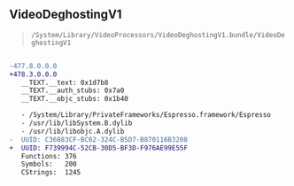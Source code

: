 ## VideoDeghostingV1

> `/System/Library/VideoProcessors/VideoDeghostingV1.bundle/VideoDeghostingV1`

```diff

-477.8.0.0.0
+478.3.0.0.0
   __TEXT.__text: 0x1d7b8
   __TEXT.__auth_stubs: 0x7a0
   __TEXT.__objc_stubs: 0x1b40

   - /System/Library/PrivateFrameworks/Espresso.framework/Espresso
   - /usr/lib/libSystem.B.dylib
   - /usr/lib/libobjc.A.dylib
-  UUID: C36883CF-BC62-324C-B5D7-B870116B3208
+  UUID: F739994C-52CB-30D5-BF3D-F976AE99E55F
   Functions: 376
   Symbols:   200
   CStrings:  1245

```
